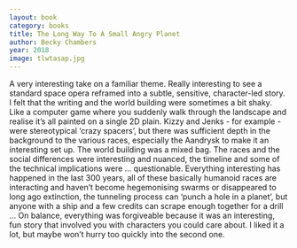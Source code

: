 ```yaml
---
layout: book
category: books
title: The Long Way To A Small Angry Planet
author: Becky Chambers
year: 2018
image: tlwtasap.jpg
---
```

A very interesting take on a familiar theme.  Really interesting to see a standard space opera reframed into a subtle, sensitive, character-led story.  I felt that the writing and the world building were sometimes a bit shaky.  Like a computer game where you suddenly walk through the landscape and realise it’s all painted on a single 2D plain.  Kizzy and Jenks - for example - were stereotypical ‘crazy spacers’, but there was sufficient depth in the background to the various races, especially the Aandrysk to make it an interesting set up.  The world building was a mixed bag.  The races and the social differences were interesting and nuanced, the timeline and some of the technical implications were … questionable.  Everything interesting has happened in the last 300 years, all of these basically humanoid races are interacting and haven’t become hegemonising swarms or disappeared to long ago extinction, the tunneling process can ‘punch a hole in a planet’, but anyone with a ship and a few credits can scrape enough together for a drill … On balance, everything was forgiveable because it was an interesting, fun story that involved you with characters you could care about.  I liked it a lot, but maybe won’t hurry too quickly into the second one.
